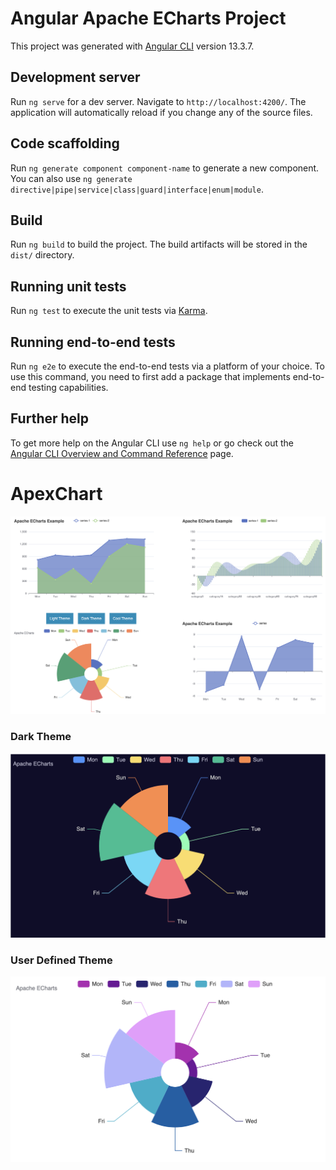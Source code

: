 # Angular Apache ECharts Project

This project was generated with [Angular CLI](https://github.com/angular/angular-cli) version 13.3.7.

## Development server

Run `ng serve` for a dev server. Navigate to `http://localhost:4200/`. The application will automatically reload if you change any of the source files.

## Code scaffolding

Run `ng generate component component-name` to generate a new component. You can also use `ng generate directive|pipe|service|class|guard|interface|enum|module`.

## Build

Run `ng build` to build the project. The build artifacts will be stored in the `dist/` directory.

## Running unit tests

Run `ng test` to execute the unit tests via [Karma](https://karma-runner.github.io).

## Running end-to-end tests

Run `ng e2e` to execute the end-to-end tests via a platform of your choice. To use this command, you need to first add a package that implements end-to-end testing capabilities.

## Further help

To get more help on the Angular CLI use `ng help` or go check out the [Angular CLI Overview and Command Reference](https://angular.io/cli) page.

# ApexChart

![echarts](https://github.com/arjunkhetia/Angular-Apache-ECharts-Project/blob/main/src/assets/echarts.png "echarts")

### Dark Theme

![echarts](https://github.com/arjunkhetia/Angular-Apache-ECharts-Project/blob/main/src/assets/theme-1.png "echarts")

### User Defined Theme

![echarts](https://github.com/arjunkhetia/Angular-Apache-ECharts-Project/blob/main/src/assets/theme-2.png "echarts")